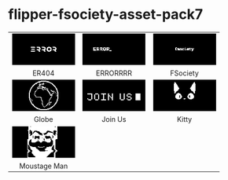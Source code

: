 # flipper-fsociety-asset-pack7
<table>
    <tr align="center">
        <td width="33%">
            <img src="GIFs/ER404.gif" alt="" />
        </td>
        <td width="33%">
            <img src="GIFs/ERRORRRR.gif" alt="" />
        </td>
        <td width="33%">
            <img src="GIFs/FSociety.gif" alt="" />
        </td>
    </tr>
    <tr align="center">
        <td width="33%">
            ER404
        </td>
        <td width="33%">
            ERRORRRR
        </td>
        <td width="33%">
            FSociety
        </td>
    </tr>
    <tr align="center">
        <td width="33%">
            <img src="GIFs/Globe.gif" alt="" />
        </td>
        <td width="33%">
            <img src="GIFs/Join_Us.gif" alt="" />
        </td>
        <td width="33%">
            <img src="GIFs/Kitty.gif" alt="" />
        </td>
    </tr>
    <tr align="center">
        <td width="33%">
            Globe
        </td>
        <td width="33%">
            Join Us
        </td>
        <td width="33%">
            Kitty
        </td>
    </tr>
    <tr align="center">
        <td width="33%">
            <img src="GIFs/Moustage_Man.gif" alt="" />
        </td>
    </tr>
    <tr align="center">
        <td width="33%">
            Moustage Man
        </td>
    </tr>
</table>
